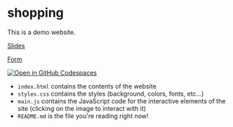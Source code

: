# shopping

This is a demo website.

[Slides](https://slides.com/dhrumilmehta/deck-e28bd3)

[Form](https://docs.google.com/forms/d/e/1FAIpQLScorxHN6q8cY3iXUFj--VKMN559ILxGBzT1q4hndYRy3f4NFQ/viewform?usp=sf_link)

[![Open in GitHub Codespaces](https://github.com/codespaces/badge.svg)](https://codespaces.new/code4policy/shopping)

* `index.html` contains the contents of the website
* `styles.css` contains the styles (background, colors, fonts, etc...)
* `main.js` contains the JavaScript code for the interactive elements of the site (clicking on the image to interact with it)
* `README.md` is the file you're reading right now!
